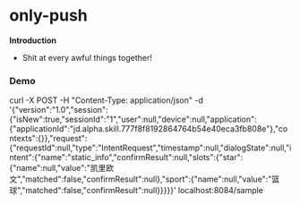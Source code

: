 # only-push
**Introduction**
* Shit at every awful things together!

### Demo
curl -X POST -H "Content-Type: application/json" -d '{"version":"1.0","session":{"isNew":true,"sessionId":"1","user":null,"device":null,"application":{"applicationId":"jd.alpha.skill.777f8f8192864764b54e40eca3fb808e"},"contexts":{}},"request":{"requestId":null,"type":"IntentRequest","timestamp":null,"dialogState":null,"intent":{"name":"static_info","confirmResult":null,"slots":{"star":{"name":null,"value":"凯里欧文","matched":false,"confirmResult":null},"sport":{"name":null,"value":"篮球","matched":false,"confirmResult":null}}}}}' localhost:8084/sample